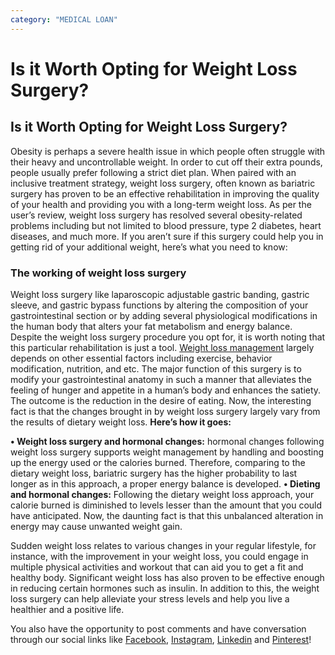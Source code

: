 ```yaml
---
category: "MEDICAL LOAN"
---
```


# Is it Worth Opting for Weight Loss Surgery?

## Is it Worth Opting for Weight Loss Surgery?

Obesity is perhaps a severe health issue in which people often struggle with their heavy and uncontrollable weight. In order to cut off their extra pounds, people usually prefer following a strict diet plan. When paired with an inclusive treatment strategy, weight loss surgery, often known as bariatric surgery has proven to be an effective rehabilitation in improving the quality of your health and providing you with a long-term weight loss. As per the user’s review, weight loss surgery has resolved several obesity-related problems including but not limited to blood pressure, type 2 diabetes, heart diseases, and much more. If you aren’t sure if this surgery could help you in getting rid of your additional weight, here’s what you need to know:

### The working of weight loss surgery

Weight loss surgery like laparoscopic adjustable gastric banding, gastric sleeve, and gastric bypass functions by altering the composition of your gastrointestinal section or by adding several physiological modifications in the human body that alters your fat metabolism and energy balance. Despite the weight loss surgery procedure you opt for, it is worth noting that this particular rehabilitation is just a tool. [Weight loss management](https://tlc.com.au/) largely depends on other essential factors including exercise, behavior modification, nutrition, and etc. The major function of this surgery is to modify your gastrointestinal anatomy in such a manner that alleviates the feeling of hunger and appetite in a human’s body and enhances the satiety. The outcome is the reduction in the desire of eating. Now, the interesting fact is that the changes brought in by weight loss surgery largely vary from the results of dietary weight loss. **Here’s how it goes:**

**• Weight loss surgery and hormonal changes:** hormonal changes following weight loss surgery supports weight management by handling and boosting up the energy used or the calories burned. Therefore, comparing to the dietary weight loss, bariatric surgery has the higher probability to last longer as in this approach, a proper energy balance is developed.
**• Dieting and hormonal changes:** Following the dietary weight loss approach, your calorie burned is diminished to levels lesser than the amount that you could have anticipated. Now, the daunting fact is that this unbalanced alteration in energy may cause unwanted weight gain.

Sudden weight loss relates to various changes in your regular lifestyle, for instance, with the improvement in your weight loss, you could engage in multiple physical activities and workout that can aid you to get a fit and healthy body. Significant weight loss has also proven to be effective enough in reducing certain hormones such as insulin. In addition to this, the weight loss surgery can help alleviate your stress levels and help you live a healthier and a positive life.

You also have the opportunity to post comments and have conversation through our social links like [Facebook](https://www.facebook.com/totallifestylecredit/), [Instagram](https://www.instagram.com/totallifestylecredit/), [Linkedin](https://www.linkedin.com/company/tlc-total-lifestyle-credit/) and [Pinterest](https://www.pinterest.com.au/totallifestylecredit/)!
